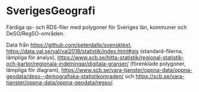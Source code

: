 # SverigesGeografi
Färdiga qs- och RDS-filer med polygoner för Sveriges län, kommuner och DeSO/RegSO-områden.

Data från https://github.com/peterdalle/svensktext, https://data.val.se/val/val2018/statistik/index.html#gis (standard-filerna, lämpliga för analys), https://www.scb.se/hitta-statistik/regional-statistik-och-kartor/regionala-indelningar/digitala-granser/ (förenklade polygoner, lämpliga för diagram), https://www.scb.se/vara-tjanster/oppna-data/oppna-geodata/deso--demografiska-statistikomraden/ och https://scb.se/vara-tjanster/oppna-data/oppna-geodata/regso/.

